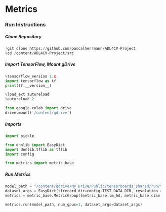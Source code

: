 # Metrics

### Run Instructions

##### Clone Repository

```python
!git clone https://github.com/pascalherrmann/ADL4CV-Project
%cd /content/ADL4CV-Project/src
```

##### Import TensorFlow, Mount gDrive

```python
%tensorflow_version 1.x
import tensorflow as tf
print(tf.__version__)

%load_ext autoreload
%autoreload 2

from google.colab import drive
drive.mount('/content/gdrive')
```

##### Imports

```python
import pickle

from dnnlib import EasyDict
import dnnlib.tflib as tflib
import config

from metrics import metric_base
```

##### Run Metrics

```python
model_path = "/content/gdrive/My Drive/Public/tensorboards_shared/run/t/58_rignet_fixed_pose_only_larger_adv_scaling/snapshots/network-snapshot-01040128.pkl"
dataset_args = EasyDict(tfrecord_dir=config.TEST_DATA_DIR, resolution = config.RESOLUTION)
metrics = metric_base.MetricGroup([metric_base.lm_hd, metric_base.cism, metric_base.fid50k, metric_base.gallery])

metrics.run(model_path, num_gpus=1, dataset_args=dataset_args)
```
